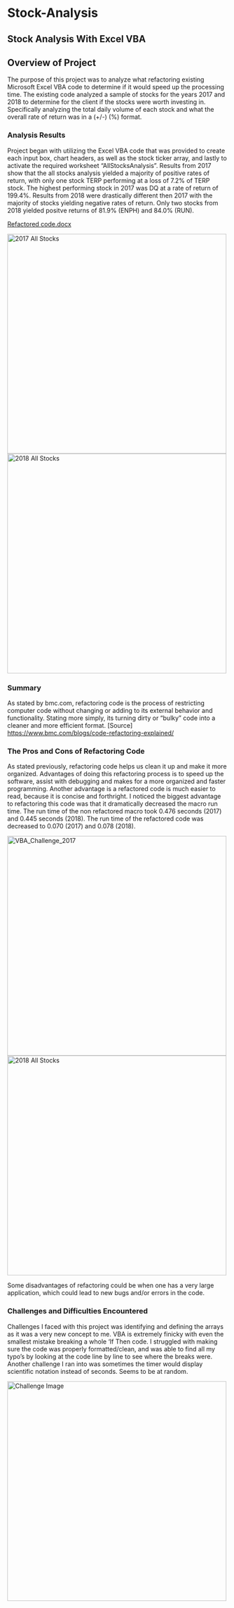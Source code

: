 # Stock-Analysis

## Stock Analysis With Excel VBA

## Overview of Project
The purpose of this project was to analyze what refactoring existing Microsoft Excel VBA code to determine if it would speed up the processing time.  The existing code analyzed a sample of stocks for the years 2017 and 2018 to determine for the client if the stocks were worth investing in.  Specifically analyzing the total daily volume of each stock and what the overall rate of return was in a (+/-)  (%) format.

### Analysis Results 
Project began with utilizing the Excel VBA code that was provided to create each input box, chart headers, as well as the stock ticker array, and lastly to activate the required worksheet “AllStocksAnalysis”.  Results from 2017 show that the all stocks analysis yielded a majority of positive rates of return, with only one stock TERP performing at a loss of 7.2% of TERP stock.  The highest performing stock in 2017 was DQ at a rate of return of 199.4%.  Results from 2018 were drastically different then 2017 with the majority of stocks yielding negative rates of return.  Only two stocks from 2018 yielded positve returns of 81.9% (ENPH) and 84.0% (RUN).

[Refactored code.docx](https://github.com/dianahcortez/Stock-Analysis/files/8977638/Refactored.code.docx)

<img width="500" alt="2017 All Stocks" src="https://user-images.githubusercontent.com/104927745/175658791-76a72364-beff-42b5-9ba1-24f179a53987.png">

<img width="500" alt="2018 All Stocks" src="https://user-images.githubusercontent.com/104927745/175660125-dd00efc8-51a1-435b-82d0-d1e51101962e.png">

### Summary
As stated by bmc.com, refactoring code is the process of restricting computer code without changing or adding to its external behavior and functionality.  Stating more simply, its turning dirty or “bulky” code into a cleaner and more efficient format.
[Source] https://www.bmc.com/blogs/code-refactoring-explained/

### The Pros and Cons of Refactoring Code
As stated previously, refactoring code helps us clean it up and make it more organized.  Advantages of doing this refactoring process is to speed up the software, assist with debugging and makes for a more organized and faster programming.  Another advantage is a refactored code is much easier to read, because it is concise and forthright.  I noticed the biggest advantage to refactoring this code was that it dramatically decreased the macro run time.  The run time of the non refactored macro took 0.476 seconds (2017) and 0.445 seconds (2018).  The run time of the refactored code was decreased to 0.070 (2017) and 0.078 (2018).

<img width="500" alt="VBA_Challenge_2017" src="https://user-images.githubusercontent.com/104927745/175659543-493cbf78-9eba-4636-85c3-37a0070f1ebd.png">

<img width="500" alt="2018 All Stocks" src="https://user-images.githubusercontent.com/104927745/175660281-fb087cfb-9e19-4a34-b359-a3c498f63abd.png">

Some disadvantages of refactoring could be when one has a very large application, which could lead to new bugs and/or errors in the code.

### Challenges and Difficulties Encountered
Challenges I faced with this project was identifying and defining the arrays as it was a very new concept to me.  VBA is extremely finicky with even the smallest mistake breaking a whole ‘If Then code.  I struggled with making sure the code was properly formatted/clean, and was able to find all my typo’s by looking at the code line by line to see where the breaks were.  Another challenge I ran into was sometimes the timer would display scientific notation instead of seconds.  Seems to be at random.

<img width="500" alt="Challenge Image" src="https://user-images.githubusercontent.com/104927745/175658158-bfe0ac16-8fef-4bc2-928d-e4de4f24ea61.png">

